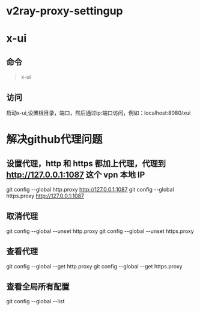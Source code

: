 # v2ray-proxy-settingup

# x-ui

## 命令
> x-ui

## 访问
启动x-ui,设置根目录，端口，然后通过ip:端口访问，例如：localhost:8080/xui


# 解决github代理问题

## 设置代理，http 和 https 都加上代理，代理到 http://127.0.0.1:1087 这个 vpn 本地 IP
git config --global http.proxy http://127.0.0.1:1087 
git config --global https.proxy http://127.0.0.1:1087

## 取消代理
git config --global --unset http.proxy
git config --global --unset https.proxy

## 查看代理
git config --global --get http.proxy
git config --global --get https.proxy

## 查看全局所有配置
git config --global --list
